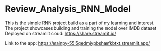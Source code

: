 # Review_Analysis_RNN_Model
This is the simple RNN project build as a part of my learning and interest. The project showcases building and training the model over IMDB dataset
Deployed on streamlit cloud: https://share.streamlit.io/

Link to the app: https://mainpy-55i5qedmjypbshanfkbtxt.streamlit.app/
